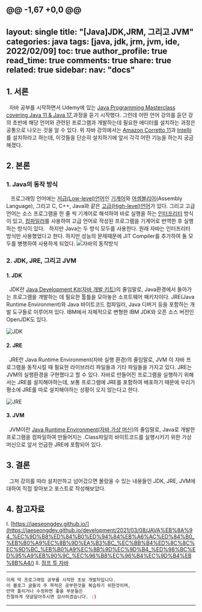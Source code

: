 @@ -1,67 +0,0 @@
---
layout: single
title: "[Java]JDK,JRM, 그리고 JVM"
categories: java
tags: [java, jdk, jrm, jvm, ide, 2022/02/09]
toc: true
author_profile: true
read_time: true
comments: true
share: true
related: true
sidebar: 
    nav: "docs"
---

## 1. 서론

&nbsp;&nbsp;자바 공부를 시작하면서 Udemy에 있는 [Java Programming Masterclass covering Java 11 & Java 17
](https://www.udemy.com/course/java-the-complete-java-developer-course/) 과정을 듣기 시작했다. 그런데 어떤 언어 강의를 듣던 강의 초반에 해당 언어와 관련된 프로그램과 개발하는데 필요한 에디터를 설치하는 과정은 공통으로 나오는 것을 알 수 있다. 위 자바 강의에서는 [Amazon Corretto 11](https://docs.aws.amazon.com/corretto/latest/corretto-11-ug/what-is-corretto-11.html)과 [Intellij](https://www.jetbrains.com/idea/)를 설치하라고 하는데, 이것들을 단순히 설치하기에 앞서 각각 어떤 기능을 하는지 궁금해졌다.

## 2. 본론

### 1. Java의 동작 방식

&nbsp;&nbsp; 프로그래밍 언어에는 [저급(Low-level)언어](https://ko.wikipedia.org/wiki/%EC%A0%80%EA%B8%89_%ED%94%84%EB%A1%9C%EA%B7%B8%EB%9E%98%EB%B0%8D_%EC%96%B8%EC%96%B4)인 [기계어](https://ko.wikipedia.org/wiki/%EA%B8%B0%EA%B3%84%EC%96%B4#:~:text=%EA%B8%B0%EA%B3%84%EC%96%B4(%E6%A9%9F%E6%A2%B0%E8%AA%9E)%EB%8A%94%20CPU,1%EB%A1%9C%20%EC%93%B0%EC%9D%BC%20%EC%88%98%20%EC%9E%88%EB%8B%A4.&text=%EA%B8%B0%EA%B3%84%EC%96%B4%EB%8A%94%20CPU%EC%9D%98%20%EC%A2%85%EB%A5%98,%EB%8B%A4%EB%A5%B8%20%EC%BD%94%EB%93%9C%EB%A5%BC%20%EA%B0%96%EA%B2%8C%20%EB%90%9C%EB%8B%A4.)와 [어셈블리어](https://ko.wikipedia.org/wiki/%EC%96%B4%EC%85%88%EB%B8%94%EB%A6%AC%EC%96%B4#:~:text=%EC%96%B4%EC%85%88%EB%B8%94%EB%A6%AC%EC%96%B4(%EC%98%81%EC%96%B4%3A%20assembly%20language),%ED%94%84%EB%A1%9C%EA%B7%B8%EB%9E%98%EB%B0%8D%EC%9D%98%20%EC%A0%80%EA%B8%89%20%EC%96%B8%EC%96%B4%EC%9D%B4%EB%8B%A4.)(Assembly Language), 그리고 C, C++, Java와 같은 [고급(High-level)언어](https://ko.wikipedia.org/wiki/%EA%B3%A0%EA%B8%89_%ED%94%84%EB%A1%9C%EA%B7%B8%EB%9E%98%EB%B0%8D_%EC%96%B8%EC%96%B4)가 있다. 그리고 고급 언어는 소스 프로그램을 한 줄 씩 기계어로 해석하여 바로 실행을 하는 [인터프리터](https://ko.wikipedia.org/wiki/%EC%9D%B8%ED%84%B0%ED%94%84%EB%A6%AC%ED%84%B0) 방식이 있고, [컴파일러](https://ko.wikipedia.org/wiki/%EC%BB%B4%ED%8C%8C%EC%9D%BC%EB%9F%AC)를 사용하여 고급 언어로 작성된 프로그램을 기계어로 번역한 후 실행하는 방식이 있다. 
&nbsp;&nbsp;하지만 Java는 두 방식 모두를 사용한다. 원래 자바는 인터프리터 방식만 사용했었다고 한다. 하지만 성능의 문제때문에 JIT Compiler를 추가하여 둘 모두를 병행하여 사용하게 되었다.
![자바의 동작방식](https://user-images.githubusercontent.com/41244373/110245609-5b1faa80-7fa7-11eb-95e0-af63706f94d2.png)


### 2. JDK, JRE, 그리고 JVM

#### 1. JDK

&nbsp;&nbsp;JDK란 [Java Development Kit(자바 개발 키트)](https://namu.wiki/w/JDK)의 줄임말로, Java환경에서 돌아가는 프로그램을 개발하는 데 필요한 툴틀을 모아놓은 소프트웨어 패키지이다. JRE(Java Runtime Environment)와 Java 바이트코드 컴파일러, Java 디버거 등을 포함하는 개발 도구들로 이루어져 있다. IBM에서 자체적으로 변형한 IBM JDK와 오픈 소스 버전인 OpenJDK도 있다.

![JDK](http://wikidocs.net/images/page/257/jdk.jpg)

#### 2. JRE

&nbsp;&nbsp;JRE란 Java Runtime Environment(자바 실행 환경)의 줄임말로, JVM 이 자바 프로그램을 동작시킬 때 필요한 라이브러리 파일들과 기타 파일들을 가지고 있다. JRE는 JVM의 실행환경을 구현했다고 할 수 있다. 자바로 만들어진 프로그램을 실행하기 위해서는 JRE를 설치해야하는데, 보통 프로그램에 JRE를 포함하여 배포하기 때문에 우리가 평소에 JRE를 따로 설치해야하는 상황이 오지 않는다고 한다.

![JRE](http://wikidocs.net/images/page/257/jre.jpg)

#### 3. JVM

&nbsp;&nbsp;JVM이란 [Java Runtime Environment(자바 가상 머신)](https://namu.wiki/w/%EC%9E%90%EB%B0%94%20%EA%B0%80%EC%83%81%20%EB%A8%B8%EC%8B%A0?from=JVM)의 줄임말로, Java로 개발한 프로그램을 컴파일하여 만들어지는 .Class파일의 바이트코드를 실행시키기 위한 가상머신으로 앞서 언급한 JRE에 포함되어 있다.

## 3. 결론

&nbsp;&nbsp;그저 강의를 따라 설치만하고 넘어갔으면 몰랐을 수 있는 내용들인 JDK, JRE, JVM에 대하여 직접 찾아보고 포스트로 작성해보았다. 

## 4. 참고자료


Ⅰ. [https://jaeseongdev.github.io/](https://jaeseongdev.github.io/development/2021/03/08/JAVA%EB%8A%94_%EC%9D%B8%ED%84%B0%ED%94%84%EB%A6%AC%ED%84%B0_%EB%B0%A9%EC%8B%9D%EA%B3%BC_%EC%BB%B4%ED%8C%8C%EC%9D%BC_%EB%B0%A9%EC%8B%9D%EC%9D%B4_%ED%98%BC%ED%95%A9%EB%90%9C_%EC%96%B8%EC%96%B4%EC%9D%B4%EB%8B%A4/)
Ⅱ. [점프 투 자바](https://wikidocs.net/257)

---

```bash
이제 막 프로그래밍 공부를 시작한 초보 개발자입니다.
이 블로그 글들의 주 목적은 공부한것을 복습하기 위한것이며, 
만약 틀리거나 수정하면 좋을 부분들은
친절하게 댓글달아주시면 감사하겠습니다. :)
```

---